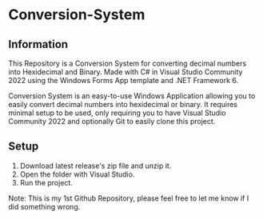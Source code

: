 # Conversion-System
## Information
This Repository is a Conversion System for converting decimal numbers into Hexidecimal and Binary. Made with C# in Visual Studio Community 2022 using the Windows Forms App template and .NET Framework 6.

Conversion System is an easy-to-use Windows Application allowing you to easily convert decimal numbers into hexidecimal or binary. It requires minimal setup to be used, only requiring you to have Visual Studio Community 2022 and optionally Git to easily clone this project.

## Setup

1. Download latest release's zip file and unzip it.
2. Open the folder with Visual Studio.
3. Run the project.

Note: This is my 1st Github Repository, please feel free to let me know if I did something wrong.
